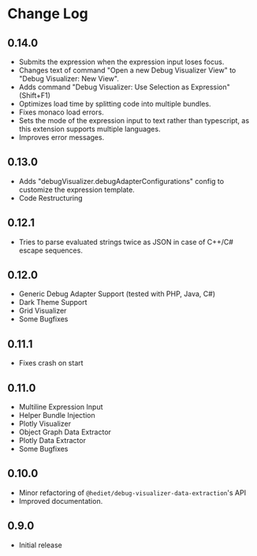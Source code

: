 # Change Log

## 0.14.0

-   Submits the expression when the expression input loses focus.
-   Changes text of command "Open a new Debug Visualizer View" to "Debug Visualizer: New View".
-   Adds command "Debug Visualizer: Use Selection as Expression" (Shift+F1)
-   Optimizes load time by splitting code into multiple bundles.
-   Fixes monaco load errors.
-   Sets the mode of the expression input to text rather than typescript, as this extension supports multiple languages.
-   Improves error messages.

## 0.13.0

-   Adds "debugVisualizer.debugAdapterConfigurations" config to customize the expression template.
-   Code Restructuring

## 0.12.1

-   Tries to parse evaluated strings twice as JSON in case of C++/C# escape sequences.

## 0.12.0

-   Generic Debug Adapter Support (tested with PHP, Java, C#)
-   Dark Theme Support
-   Grid Visualizer
-   Some Bugfixes

## 0.11.1

-   Fixes crash on start

## 0.11.0

-   Multiline Expression Input
-   Helper Bundle Injection
-   Plotly Visualizer
-   Object Graph Data Extractor
-   Plotly Data Extractor
-   Some Bugfixes

## 0.10.0

-   Minor refactoring of `@hediet/debug-visualizer-data-extraction`'s API
-   Improved documentation.

## 0.9.0

-   Initial release
